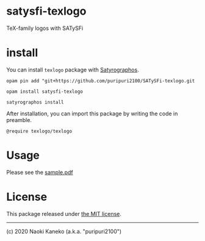 # satysfi-texlogo

TeX-family logos with SATySFi


# install

You can install `texlogo` package with [Satyrographos](https://github.com/na4zagin3/satyrographos).

```
opam pin add "git+https://github.com/puripuri2100/SATySFi-texlogo.git

opam install satysfi-texlogo

satyrographos install
```

After installation, you can import this package by writing the code in preamble.

```
@require texlogo/texlogo
```

# Usage

Please see the [sample.pdf](https://github.com/puripuri2100/SATySFi-texlogo/blob/master/doc/sample.pdf)

# License

This package released under [the MIT license](https://github.com/puripuri2100/SATySFi-texlogo/blob/master/LICENSE).

---

(c) 2020 Naoki Kaneko (a.k.a. "puripuri2100")

